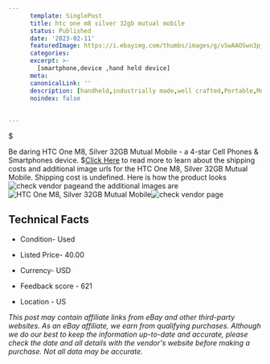 ```yaml
---
      template: SinglePost
      title: htc one m8 silver 32gb mutual mobile
      status: Published
      date: '2023-02-11'
      featuredImage: https://i.ebayimg.com/thumbs/images/g/vSwAAOSwn3pjoayT/s-l225.jpg
      categories: 
      excerpt: >-
        [smartphone,device ,hand held device]
      meta:
      canonicalLink: ''
      description: [handheld,industrially made,well crafted,Portable,Mobile,Compact,Convenient,Lightweight,Maneuverable,Man-portable,Miniature,Carriable,Hand-held,Light,Holdable,Transportable,Mobile device,Pocket-sized,On-the-go,Wireless,Cordless,Compact size,Convenient size, smartphone,device ,hand held device]
      noindex: false
      
        
---
```

$

Be daring HTC One M8, Silver 32GB Mutual Mobile - a 4-star Cell Phones & Smartphones device.
$[Click Here](https://www.ebay.com/itm/385304866155?hash=item59b5f5ad6b%3Ag%3AvSwAAOSwn3pjoayT&mkevt=1&mkcid=1&mkrid=711-53200-19255-0&campid=%253CePNCampaignId%253E&customid=%253CreferenceId%253E&toolid=10049) to read more to learn about the shipping costs and additional image urls for the HTC One M8, Silver 32GB Mutual Mobile. Shipping cost is undefined. Here is how the product looks ![check vendor page](https://i.ebayimg.com/thumbs/images/g/vSwAAOSwn3pjoayT/s-l225.jpg)and the additional images are![HTC One M8, Silver 32GB Mutual Mobile](https://i.ebayimg.com/images/g/vSwAAOSwn3pjoayT/s-l1600.jpg)![check vendor page](https://origin-galleryplus.ebayimg.com/ws/web/385304866155_2_0_1/225x225.jpg,https://origin-galleryplus.ebayimg.com/ws/web/385304866155_3_0_1/225x225.jpg,https://origin-galleryplus.ebayimg.com/ws/web/385304866155_4_0_1/225x225.jpg,https://origin-galleryplus.ebayimg.com/ws/web/385304866155_5_0_1/225x225.jpg,https://origin-galleryplus.ebayimg.com/ws/web/385304866155_6_0_1/225x225.jpg,https://origin-galleryplus.ebayimg.com/ws/web/385304866155_7_0_1/225x225.jpg,https://origin-galleryplus.ebayimg.com/ws/web/385304866155_8_0_1/225x225.jpg,https://origin-galleryplus.ebayimg.com/ws/web/385304866155_9_0_1/225x225.jpg)



 ## Technical Facts 



     
      

 - Condition- Used 


      

 - Listed Price- 40.00 


      

 - Currency- USD 


      

 - Feedback score - 621 


      

 - Location - US 


      
      

 *_This post may contain affiliate links from eBay and other third-party websites. As an eBay affiliate, we earn from qualifying purchases. Although we do our best to keep the information up-to-date and accurate, please check the date and all details with the vendor's website before making a purchase. Not all data may be accurate._*






